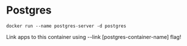 # Postgres


```
docker run --name postgres-server -d postgres
```

Link apps to this container using --link [postgres-container-name] flag!
